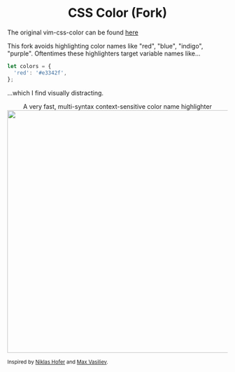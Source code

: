 <h1 align="center">CSS Color (Fork)</h1>

The original vim-css-color can be found <a href="https://github.com/ap/vim-css-color">here</a></p>

This fork avoids highlighting color names like "red", "blue", "indigo", 
"purple". Oftentimes these highlighters target variable 
names like...

```javascript
let colors = {
  'red': '#e3342f',
};
```

...which I find visually distracting.

<div align="center">
A very fast, multi-syntax context-sensitive color name highlighter<br>
<img src="https://raw.githubusercontent.com/ap/vim-css-color/a56592557e487b7299a7c7dcc3333282a157b4ba/screenshot.png" width="844" height="553">
</div>

<sub>Inspired
by  [Niklas Hofer](http://www.vim.org/scripts/script.php?script_id=2150)
and [Max Vasiliev](https://github.com/skammer/vim-css-color).</sub>
